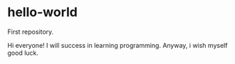 # hello-world
First repository.

Hi everyone! I will success in learning programming. Anyway, i wish myself good luck.
